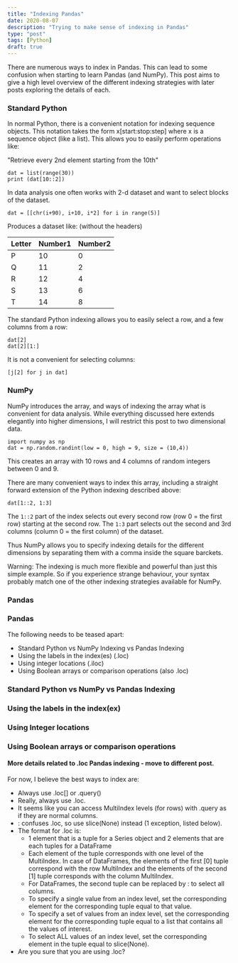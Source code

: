 ```yaml
---
title: "Indexing Pandas"
date: 2020-08-07
description: "Trying to make sense of indexing in Pandas"
type: "post"
tags: [Python]
draft: true
---
```


There are numerous ways to index in Pandas. This can lead to some confusion when starting to learn Pandas (and NumPy). This post aims to give a high level overview of the different indexing strategies with later posts exploring the details of each.

### Standard Python

In normal Python, there is a convenient notation for indexing sequence objects. This notation takes the form x[start:stop:step] where x is a sequence object (like a list). This allows you to easily perform operations like: 

"Retrieve every 2nd element starting from the 10th"

```
dat = list(range(30))
print (dat[10::2])
```

In data analysis one often works with 2-d dataset and want to select blocks of the dataset.

```
dat = [[chr(i+90), i+10, i*2] for i in range(5)]
```

Produces a dataset like: (without the headers)

| Letter | Number1 | Number2 |
| -      | ---     | --      |
| P      | 10      | 0       |
| Q      | 11      | 2       |
| R      | 12      | 4       |
| S      | 13      | 6       |
| T      | 14      | 8       |

The standard Python indexing allows you to easily select a row, and a few columns from a row: 

```
dat[2]
dat[2][1:]
```

It is not a convenient for selecting columns:

```
[j[2] for j in dat]
```

### NumPy

NumPy introduces the array, and ways of indexing the array what is convenient for data analysis. While everything discussed here extends elegantly into higher dimensions, I will restrict this post to two dimensional data.

```
import numpy as np
dat = np.random.randint(low = 0, high = 9, size = (10,4))
```

This creates an array with 10 rows and 4 columns of random integers between 0 and 9.

There are many convenient ways to index this array, including a straight forward extension of the Python indexing described above:

```
dat[1::2, 1:3]
```

The `1::2` part of the index selects out every second row (row 0 = the first row) starting at the second row. The `1:3` part selects out the second and 3rd columns (column 0 = the first column) of the dataset.

Thus NumPy allows you to specify indexing details for the different dimensions by separating them with a comma inside the square barckets.

Warning: The indexing is much more flexible and powerful than just this simple example. So if you experience strange behaviour, your syntax probably match one of the other indexing strategies available for NumPy.

### Pandas



### Pandas

The following needs to be teased apart:

- Standard Python vs NumPy Indexing vs Pandas Indexing
- Using the labels in the index(es) (.loc)
- Using integer locations (.iloc)
- Using Boolean arrays or comparison operations (also .loc)

### Standard Python vs NumPy vs Pandas Indexing

### Using the labels in the index(ex)

### Using Integer locations

### Using Boolean arrays or comparison operations

#### More details related to .loc Pandas indexing - move to different post.

For now, I believe the best ways to index are:

- Always use .loc[] or .query()
- Really, always use .loc.
- It seems like you can access MultiIndex levels (for rows) with .query as if they are normal columns.
- : confuses .loc, so use slice(None) instead (1 exception, listed below).
- The format for .loc is:
  - 1 element that is a tuple for a Series object and 2 elements that are each tuples for a DataFrame
  - Each element of the tuple corresponds with one level of the MultiIndex. In case of DataFrames, the elements of the first [0] tuple correspond with the row MultiIndex and the elements of the second [1] tuple corresponds with the column MultiIndex.
  - For DataFrames, the second tuple can be replaced by : to select all columns.
  - To specify a single value from an index level, set the corresponding element for the corresponding tuple equal to that value.
  - To specify a set of values from an index level, set the corresponding element for the corresponding tuple equal to a list that contains all the values of interest.
  - To select ALL values of an index level, set the corresponding element in the tuple equal to slice(None).
- Are you sure that you are using .loc?
